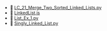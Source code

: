 * 📄 [LC_21_Merge_Two_Sorted_Linked_Lists.py](LC-21-merge-two-sorted-linked-lists.py)
* 📄 [LinkedList.js](linked-list.js)
* 📄 [List_Ex_1.py](linked-list.py)
* 📄 [Singly_Linked_List.py](singly-linked-list.py)
